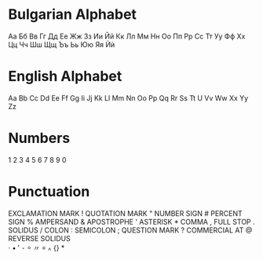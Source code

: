 # Bulgarian Alphabet

Аа Бб Вв Гг Дд Ее Жж Зз Ии Йй Кк Лл Мм Нн Оо Пп Рр Сс Тт Уу Фф Хх Цц Чч Шш Щщ Ъъ Ьь Юю Яя Ѝѝ

# English Alphabet

Aa Bb Cc Dd Ee Ff Gg Ii Jj Kk Ll Mm Nn Oo Pp Qq Rr Ss Tt U Vv Ww Xx Yy Zz

# Numbers

1 2 3 4 5 6 7 8 9 0

# Punctuation

EXCLAMATION MARK	!
QUOTATION MARK	"
NUMBER SIGN	#
PERCENT SIGN	%
AMPERSAND	&
APOSTROPHE	'
ASTERISK	*
COMMA	,
FULL STOP	.
SOLIDUS	/
COLON	:
SEMICOLON	;
QUESTION MARK	?
COMMERCIAL AT	@
REVERSE SOLIDUS	\
·
•
′
⁃
⸰
〃
꓿
꘍
{} *
